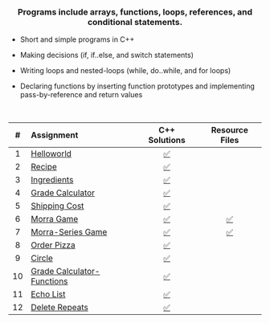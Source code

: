 ### <p align="center"> Programs include arrays, functions, loops, references, and conditional statements. </p>

* Short and simple programs in C++

* Making decisions (if, if..else, and switch statements) 

* Writing loops and nested-loops (while, do..while, and for loops)

* Declaring functions by inserting function prototypes and implementing pass-by-reference and return values   

<br>

| # | Assignment | C++ Solutions | Resource Files |
|:---:|:---|:---:|:---:|
| 1 | [Helloworld](./assignments/01-helloworld/docs/FA_A1_HelloWorld.pdf) | [:white_check_mark:](./assignments/01-helloworld/HelloWorld.cpp) |  |
| 2 | [Recipe](assignments/02-recipe/docs/FA_A2_Recipe.pdf) | [:white_check_mark:](./assignments/02-recipe/recipe.cpp) |  | 
| 3 | [Ingredients](assignments/03-ingredients/docs/FA_A3_Ingredient.pdf) | [:white_check_mark:](./assignments/03-ingredients/ingredients.cpp) |  | 
| 4 | [Grade Calculator](assignments/04-gradeCalc/docs/FA_A4_gradeCalc.pdf) | [:white_check_mark:](./assignments/04-gradeCalc/gradeCalc.cpp) |  | 
| 5 | [Shipping Cost](assignments/05-shippingCost/docs/FA_A5_shipping_Cost.pdf) | [:white_check_mark:](./assignments/05-shippingCost/shippingCost.cpp) |  | 
| 6 | [Morra Game](assignments/06-morra/docs/FA_A6_Morra.pdf) | [:white_check_mark:](./assignments/06-morra/morra.cpp) |  [:white_check_mark:](./assignments/06-morra/result.txt) |
| 7 | [Morra-Series Game](assignments/07-morraSeries/docs/FA_A7_MorraSerries.pdf) | [:white_check_mark:](./assignments/07-morraSeries/morraSeries.cpp) | [:white_check_mark:](./assignments/07-morraSeries/morraSeriesResults.txt)  | 
| 8 | [Order Pizza](assignments/08-pizza/docs/FA_A8_Pizza.pdf) | [:white_check_mark:](./assignments/08-pizza/pizza.cpp) |  |
| 9 | [Circle](assignments/09-circleArea/docs/FA_A9CircleArea.pdf) | [:white_check_mark:](./assignments/09-circleArea/circleArea.cpp) |  | 
| 10 | [Grade Calculator-Functions](assignments/10-gradeCalc2/) | [:white_check_mark:](./assignments/10-gradeCalc2/gradeCalc_2.cpp) |  | 
| 11 | [Echo List](assignments/11-echoList/) | [:white_check_mark:](./assignments/11-echoList/echoAList.cpp) |  | 
| 12 | [Delete Repeats](assignments/12-deleteRepeats/docs/FA_A12_DeleteRepeats.pdf) | [:white_check_mark:](./assignments/12-deleteRepeats/deleteRepeats.cpp) |  |  
